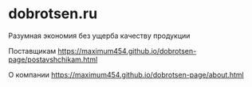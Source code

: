 # dobrotsen.ru
Разумная экономия без ущерба качеству продукции

Поставщикам
https://maximum454.github.io/dobrotsen-page/postavshchikam.html

О компании
https://maximum454.github.io/dobrotsen-page/about.html